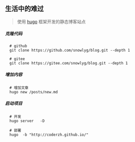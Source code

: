 ## 生活中的难过

> 使用 [hugo](https://www.gohugo.org/) 框架开发的静态博客站点
>

##### 克隆代码
```shell script
  # github
  git clone https://github.com/snowlyg/blog.git --depth 1

  # gitee
  git clone https://gitee.com/snowlyg/blog.git --depth 1
```

##### 增加内容
```shell script
  # 增加文章
  hugo new /posts/new.md 
```

##### 启动项目
```shell script
  # 开发
  hugo server   -D

  # 部署
  hugo  -b "http://coderzh.github.io/"
```